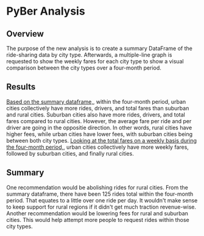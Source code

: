# PyBer Analysis

## Overview
The purpose of the new analysis is to create a summary DataFrame of the ride-sharing data by city type. Afterwards, a multiple-line graph is requested to show the weekly fares for each city type to show a visual comparison between the city types over a four-month period.

## Results
[Based on the summary dataframe,](./analysis/PyBer_fare_summary_dataframe.png), within the four-month period, urban cities collectively have more rides, drivers, and total fares than suburban and rural cities. Suburban cities also have more rides, drivers, and total fares compared to rural cities. However, the average fare per ride and per driver are going in the oppositie direction. In other words, rural cities have higher fees, while urban cities have lower fees, with suburban cities being between both city types. [Looking at the total fares on a weekly basis during the four-month period,](./analysis/PyBer_fare_summary.png), urban cities collectively have more weekly fares, followed by suburban cities, and finally rural cities.

## Summary

One recommendation would be abolishing rides for rural cities. From the summary dataframe, there have been 125 rides total within the four-month period. That equates to a little over one ride per day. It wouldn't make sense to keep support for rural regions if it didn't get much traction revenue-wise. Another recommendation would be lowering fees for rural and suburban cities. This would help attempt more people to request rides within those city types.
